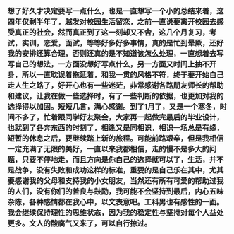 ### 想了好久才决定要写一点什么，也是一直想写一个小的总结来着，这四年仅剩半年了，越发对校园生活留恋，之前一直说要离开校园去感受真正的社会，然而真正到了这一刻却又不舍，这几个月复习，考试，实训，恋爱，面试，等等好多好多事情，真的是忙到晕厥，还好我的安排还算合理，否则还真的是不知道该怎么处理，一直想着去写写自己的想法，一方面没想好写点什么，另一方面又时间上抽不开身，所以一直耽误着拖延着，和我一贯的风格不符，终于要开始自己走人生之路了，好开心也有一些迷茫，非常感谢各路朋友师长的帮助和建议，让我在做一些选择时，有了一些判断的依据，也更加对我的选择得以加固。短短几言，满心感谢。到了1月了，又是一个寒冬，时间不多了，忙着跟同学好友聚会，大家再一起做完最后的毕业设计，也就到了各奔东西的时刻了，相逢又是同相识，相识一场总是有缘，短暂的休息之后，要继续踏上新的旅程。可能前路艰辛，但是我相信一定充满了无限的美好，一直以来我都相信，走的慢不是多大的问题，只要不停地走，而且方向是你自己的选择就可以了，生活，并不是战争，没有失败和成功这样的标准，重要的是自己乐在其中，尤其要感谢我的父母和支持我的小女朋友，当然还有所有可爱的帮助过我的人们，没有你们的善良与鼓励，我可能不会坚持到最后，内心五味杂陈，各种感情都在我心中，以文表意吧。工科男也有感性的一面。我会继续保持理性的思维状态，因为我的稳定性与坚持对每个人益处更多。文人的酸腐气又来了，可以自行掠过。





